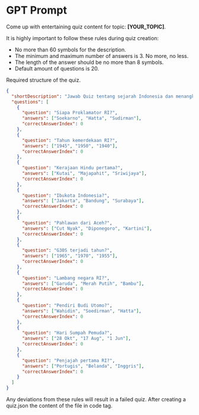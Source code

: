 # GPT Prompt

Come up with entertaining quiz content for topic: **[YOUR_TOPIC]**.

It is highly important to follow these rules during quiz creation:
- No more than 60 symbols for the description.
- The minimum and maximum number of answers is 3. No more, no less.
- The length of the answer should be no more than 8 symbols.
- Default amount of questions is 20.

Required structure of the quiz.

```json
{
  "shortDescription": "Jawab Quiz tentang sejarah Indonesia dan menangkan saldo DANA.",
  "questions": [
    {
      "question": "Siapa Proklamator RI?",
      "answers": ["Soekarno", "Hatta", "Sudirman"],
      "correctAnswerIndex": 0
    },
    {
      "question": "Tahun kemerdekaan RI?",
      "answers": ["1945", "1950", "1940"],
      "correctAnswerIndex": 0
    },
    {
      "question": "Kerajaan Hindu pertama?",
      "answers": ["Kutai", "Majapahit", "Sriwijaya"],
      "correctAnswerIndex": 0
    },
    {
      "question": "Ibukota Indonesia?",
      "answers": ["Jakarta", "Bandung", "Surabaya"],
      "correctAnswerIndex": 0
    },
    {
      "question": "Pahlawan dari Aceh?",
      "answers": ["Cut Nyak", "Diponegoro", "Kartini"],
      "correctAnswerIndex": 0
    },
    {
      "question": "G30S terjadi tahun?",
      "answers": ["1965", "1970", "1955"],
      "correctAnswerIndex": 0
    },
    {
      "question": "Lambang negara RI?",
      "answers": ["Garuda", "Merah Putih", "Bambu"],
      "correctAnswerIndex": 0
    },
    {
      "question": "Pendiri Budi Utomo?",
      "answers": ["Wahidin", "Soedirman", "Hatta"],
      "correctAnswerIndex": 0
    },
    {
      "question": "Hari Sumpah Pemuda?",
      "answers": ["28 Okt", "17 Aug", "1 Jun"],
      "correctAnswerIndex": 0
    },
    {
      "question": "Penjajah pertama RI?",
      "answers": ["Portugis", "Belanda", "Inggris"],
      "correctAnswerIndex": 0
    }
  ]
}

```

Any deviations from these rules will result in a failed quiz.
After creating a quiz.json the content of the file in code tag.
